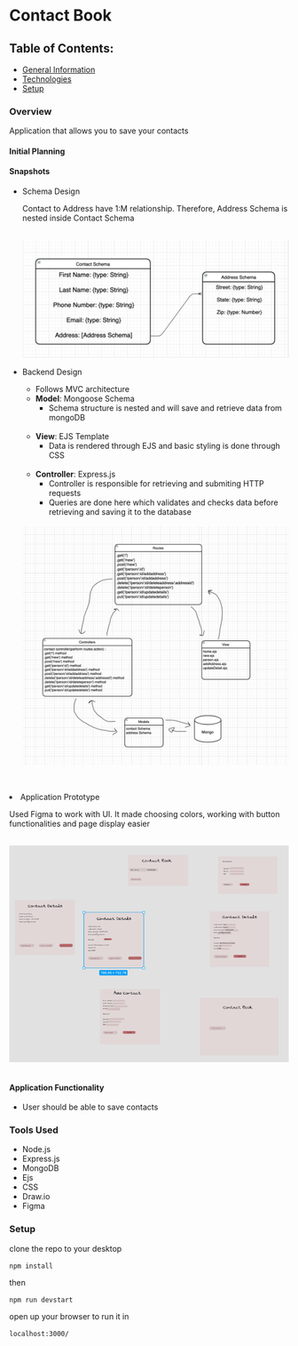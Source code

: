 <h1> Contact Book </h1>

<h2> Table of Contents: </h2>
<ul>
<li> <a href="#gm"> General Information </a> </li>
<li> <a href="#tech"> Technologies </a> </li>
<li> <a href="#setup"> Setup </a> </li>

</ul>

<div id="gm">
<h3> Overview </h3>
<p> 
Application that allows you to save your contacts
</p>
<h4> Initial Planning </h4>
<h4> Snapshots </h4>
<ul>
<li> Schema Design </li>
<p> Contact to Address have 1:M relationship. Therefore, Address Schema is nested inside Contact Schema </p> <br>
<img src="/images/schemaDesign.png" align="center">
<br>
<br>
<li> Backend Design </li>
<ul>
<li> Follows MVC architecture
<li> <strong>Model</strong>: Mongoose Schema
<ul>
<li> Schema structure is nested and will save and retrieve data from mongoDB </li>
</ul>
<br>
<li> <strong>View</strong>: EJS Template
<ul>
<li> Data is rendered through EJS and basic styling is done through CSS </li>
</ul>
<br>
<li> <strong>Controller</strong>: Express.js
<ul>
<li> Controller is responsible for retrieving and submiting HTTP requests </li>
<li> Queries are done here which validates and checks data before retrieving and saving it to the database </li>
</ul>
</ul>
<br>
<img src="/images/backendDesign.png" align="center">
</ul>
<br>
<br>
<li> Application Prototype </li>
<p> Used Figma to work with UI. It made choosing colors, working with button functionalities and page display easier </p> <br>
<img src="/images/prototype.png" align="center">
<br>
<br>
<h4>  Application Functionality </h4>
<ul> 
    <li> User should be able to save contacts </li>
</ul>
</div>
<div id="tech">
<h3> Tools Used </h3>
<ul>
    <li> Node.js </li>
    <li> Express.js </li>
    <li> MongoDB </li>
    <li> Ejs </li>
    <li> CSS </li>
    <li> Draw.io </li>
    <li> Figma </li>
</ul>
</div>
<div id="setup">
<h3> Setup </h3>

clone the repo to your desktop

```
npm install
```

then

```
npm run devstart
```

open up your browser to run it in

```
localhost:3000/
```

</div>
